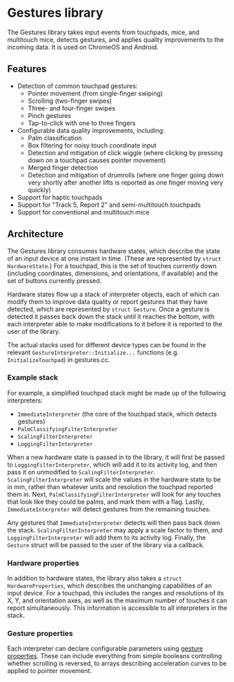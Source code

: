 # Gestures library

The Gestures library takes input events from touchpads, mice, and multitouch
mice, detects gestures, and applies quality improvements to the incoming data.
It is used on ChromeOS and Android.

## Features

*   Detection of common touchpad gestures:
    *   Pointer movement (from single-finger swiping)
    *   Scrolling (two-finger swipes)
    *   Three- and four-finger swipes
    *   Pinch gestures
    *   Tap-to-click with one to three fingers
*   Configurable data quality improvements, including:
    *   Palm classification
    *   Box filtering for noisy touch coordinate input
    *   Detection and mitigation of click wiggle (where clicking by pressing
        down on a touchpad causes pointer movement)
    *   Merged finger detection
    *   Detection and mitigation of drumrolls (where one finger going down very
        shortly after another lifts is reported as one finger moving very
        quickly)
*   Support for haptic touchpads
*   Support for "Track 5, Report 2" and semi-multitouch touchpads
*   Support for conventional and multitouch mice

## Architecture

The Gestures library consumes hardware states, which describe the state of an
input device at one instant in time. (These are represented by `struct
HardwareState`.) For a touchpad, this is the set of touches currently down
(including coordinates, dimensions, and orientations, if available) and the set
of buttons currently pressed.

Hardware states flow up a stack of interpreter objects, each of which
can modify them to improve data quality or report gestures that they have
detected, which are represented by `struct Gesture`. Once a gesture is detected
it passes back down the stack until it reaches the bottom, with each
interpreter able to make modifications to it before it is reported to the user
of the library.

The actual stacks used for different device types can be found in the relevant
`GestureInterpreter::Initialize...` functions (e.g. `InitializeTouchpad`) in
gestures.cc.

### Example stack

For example, a simplified touchpad stack might be made up of the following
interpreters:

*   `ImmediateInterpreter` (the core of the touchpad stack, which detects
    gestures)
*   `PalmClassifyingFilterInterpreter`
*   `ScalingFilterInterpreter`
*   `LoggingFilterInterpreter`

When a new hardware state is passed in to the library, it will first be passed
to `LoggingFilterInterpreter`, which will add it to its activity log, and then
pass it on unmodified to `ScalingFilterInterpreter`. `ScalingFilterInterpreter`
will scale the values in the hardware state to be in mm, rather than whatever
units and resolution the touchpad reported them in. Next,
`PalmClassifyingFilterInterpreter` will look for any touches that look like they
could be palms, and mark them with a flag. Lastly, `ImmediateInterpreter` will
detect gestures from the remaining touches.

Any gestures that `ImmediateInterpreter` detects will then pass back down the
stack. `ScalingFilterInterpreter` may apply a scale factor to them, and
`LoggingFilterInterpreter` will add them to its activity log. Finally, the
`Gesture` struct will be passed to the user of the library via a callback.

### Hardware properties

In addition to hardware states, the library also takes a `struct
HardwareProperties`, which describes the unchanging capabilities of an input
device. For a touchpad, this includes the ranges and resolutions of its X, Y,
and orientation axes, as well as the maximum number of touches it can report
simultaneously. This information is accessible to all interpreters in the stack.

### Gesture properties

Each interpreter can declare configurable parameters using [gesture
properties](docs/gesture_properties.md). These can include everything from
simple booleans controlling whether scrolling is reversed, to arrays describing
acceleration curves to be applied to pointer movement.
